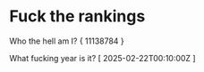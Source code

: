 # Fuck the rankings

Who the hell am I?
{ 11138784 }

What fucking year is it?
[ 2025-02-22T00:10:00Z ]
